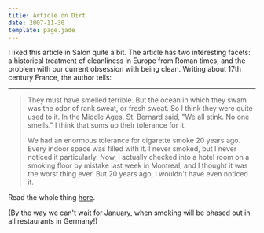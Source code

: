 ```yaml
---
title: Article on Dirt
date: 2007-11-30
template: page.jade
---
```


I liked this article in Salon quite a bit. The article has two interesting
facets: a historical treatment of cleanliness in Europe from Roman times,
and the problem with our current obsession with being clean. Writing about
17th century France, the author tells:
  
---
  

>   
> They must have smelled terrible. But the ocean in which they swam was
> the odor of rank sweat, or fresh sweat. So I think they were quite used
> to it. In the Middle Ages, St. Bernard said, "We all stink. No one smells."
> I think that sums up their tolerance for it.
>   
>   
> We had an enormous tolerance for cigarette smoke 20 years ago. Every indoor
> space was filled with it. I never smoked, but I never noticed it particularly.
> Now, I actually checked into a hotel room on a smoking floor by mistake
> last week in Montreal, and I thought it was the worst thing ever. But 20
> years ago, I wouldn't have even noticed it.
>   
> 

  
  
Read the whole thing [here](http://www.salon.com/mwt/feature/2007/11/30/dirt_on_clean/).
  
  
(By the way we can't wait for January, when smoking will be phased out
in all restaurants in Germany!)
